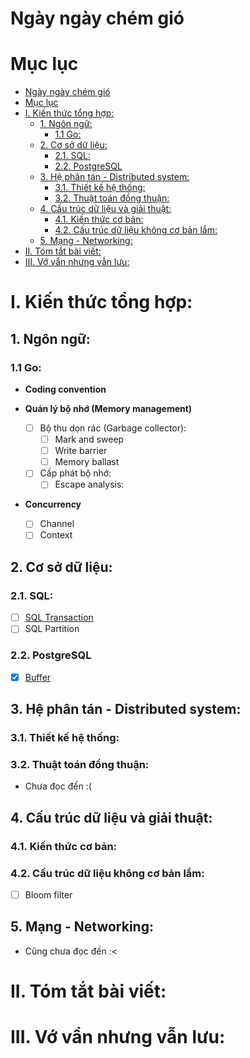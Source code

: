 # Ngày ngày chém gió

# Mục lục
- [Ngày ngày chém gió](#ngày-ngày-chém-gió)
- [Mục lục](#mục-lục)
- [I. Kiến thức tổng hợp:](#i-kiến-thức-tổng-hợp)
  - [1. Ngôn ngữ:](#1-ngôn-ngữ)
    - [1.1 Go:](#11-go)
  - [2. Cơ sở dữ liệu:](#2-cơ-sở-dữ-liệu)
    - [2.1. SQL:](#21-sql)
    - [2.2. PostgreSQL](#22-postgresql)
  - [3. Hệ phân tán - Distributed system:](#3-hệ-phân-tán---distributed-system)
    - [3.1. Thiết kế hệ thống:](#31-thiết-kế-hệ-thống)
    - [3.2. Thuật toán đồng thuận:](#32-thuật-toán-đồng-thuận)
  - [4. Cấu trúc dữ liệu và giải thuật:](#4-cấu-trúc-dữ-liệu-và-giải-thuật)
    - [4.1. Kiến thức cơ bản:](#41-kiến-thức-cơ-bản)
    - [4.2. Cấu trúc dữ liệu không cơ bản lắm:](#42-cấu-trúc-dữ-liệu-không-cơ-bản-lắm)
  - [5. Mạng - Networking:](#5-mạng---networking)
- [II. Tóm tắt bài viết:](#ii-tóm-tắt-bài-viết)
- [III. Vớ vẩn nhưng vẫn lưu:](#iii-vớ-vẩn-nhưng-vẫn-lưu)

# I. Kiến thức tổng hợp:
## 1. Ngôn ngữ:
### 1.1 Go:
- **Coding convention**

- **Quản lý bộ nhớ (Memory management)**
  - [ ] Bộ thu dọn rác (Garbage collector):
    - [ ] Mark and sweep
    - [ ] Write barrier
    - [ ] Memory ballast
  - [ ] Cấp phát bộ nhớ:
    - [ ] Escape analysis:

- **Concurrency**
  - [ ] Channel
  - [ ] Context

## 2. Cơ sở dữ liệu:
### 2.1. SQL:
- [ ] [SQL Transaction](CoSoDuLieu/SQL/SQLTransaction.md)
- [ ] SQL Partition

### 2.2. PostgreSQL
- [x] [Buffer](CoSoDuLieu/PostgreSQL/PostgreSQLBuffer.md)

## 3. Hệ phân tán - Distributed system:
### 3.1. Thiết kế hệ thống:

### 3.2. Thuật toán đồng thuận:
- Chưa đọc đến :(
  
## 4. Cấu trúc dữ liệu và giải thuật:
### 4.1. Kiến thức cơ bản:

### 4.2. Cấu trúc dữ liệu không cơ bản lắm:
- [ ] Bloom filter  

## 5. Mạng - Networking:
- Cũng chưa đọc đến :<

# II. Tóm tắt bài viết:

# III. Vớ vẩn nhưng vẫn lưu: